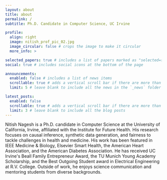 ```yaml
---
layout: about
title: about
permalink: /
subtitle: Ph.D. Candidate in Computer Science, UC Irvine

profile:
  align: right
  image: nitish_prof_pic_02.jpg
  image_circular: false # crops the image to make it circular
  more_info: >

selected_papers: true # includes a list of papers marked as "selected={true}"
social: true # includes social icons at the bottom of the page

announcements:
  enabled: false # includes a list of news items
  scrollable: true # adds a vertical scroll bar if there are more than 3 news items
  limit: 5 # leave blank to include all the news in the `_news` folder

latest_posts:
  enabled: false
  scrollable: true # adds a vertical scroll bar if there are more than 3 new posts items
  limit: 3 # leave blank to include all the blog posts
---
```


Nitish Nagesh is a Ph.D. candidate in Computer Science at the University of California, Irvine, affiliated with the Institute for Future Health. His research focuses on causal inference, synthetic data generation, and fairness to tackle challenges in health and medicine. His work has been featured in IEEE Medicine & Biology, Elsevier Smart Health, the American Heart Association, and the American Diabetes Association. He has received UC Irvine's Beall Family Entrepreneur Award, the TU Munich Young Academy Scholarship, and the Best Outgoing Student award in Electrical Engineering at R.V. College. Outside of work, he enjoys science communication and mentoring students from diverse backgrounds.
